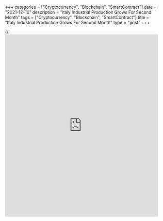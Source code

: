 +++
categories = ["Cryptocurrency", "Blockchain", "SmartContract"]
date = "2021-12-10"
description = "Italy Industrial Production Grows For Second Month"
tags = ["Cryptocurrency", "Blockchain", "SmartContract"]
title = "Italy Industrial Production Grows For Second Month"
type = "post"
+++

{{<iframe id="large-banner" src="https://www.bounty.group/#slide=7.0" width="100%" height="600" scrolling="no" style="border: 0px solid rgb(216, 221, 230); border-radius: 3px;">}}

Italy's industrial production rose for a second straight month in
October, but the pace of growth was slower than expected, preliminary
data from the statistical office ISTAT showed Friday.  
  
The [calendar](https://www.fintechee.com/web-trader/)-adjusted industrial production index rose 2.0 percent year-
on-year following a 4.5 percent climb in September, revised from 4.4
percent. Output had declined 0.1 percent in August.  
  
Economists had forecast a 3.3 percent increase.  
  
Production of intermediate goods grew 3.4 percent and that of consumer
goods increased 2.7 percent. Energy output rose 1.8 percent, while
manufacture of capital goods decreased 0.1 percent.  
  
Manufacture of coke and refined petroleum products, the wood, paper and
printing goods, the food, beverages and tobacco products, and machinery
and equipment increased in October.

Declines were seen in the manufacture of means of transport, mining
activities, computers and electronics products, and in other
manufacturing industries.

The unadjusted industrial production index decreased 1.1 percent
annually in October after a 4.6 percent increase in the previous month.  
  
The seasonally adjusted industrial production index fell 0.6 percent
from September, when output grew 0.1 percent. The latest decline was the
worst since May. Economists had expected a 0.4 percent increase.

For comments and feedback [contact](https://www.playgroundfx.com/contact/): editorial@rtt[news](https://www.letsplayfx.com/blog/forex-news-website/).com

[Economic News][1]

 **What parts of the world are seeing the best (and worst) economic
performances lately? Click[here][2] to check out our [Econ Scorecard][2]
and find out! See up-to-the-moment [ranking](https://www.playgroundfx.com/blog/crypto-exchange-ranking/)s for the best and worst
performers in [GDP][3], [unemployment rate][4], [inflation][5] and much
more.**

   1. www.rtt[news](https://www.letsplayfx.com/blog/forex-news-website/).com/Content/EconomicNews.aspx
   2. www.rtt[news](https://www.letsplayfx.com/blog/forex-news-website/).com/economic-scorecard/world-rank/PPI/highest-performance.aspx
   3. www.rtt[news](https://www.letsplayfx.com/blog/forex-news-website/).com/economic-scorecard/world-rank/GDP/highest-performance.aspx
   4. www.rtt[news](https://www.letsplayfx.com/blog/forex-news-website/).com/economic-scorecard/world-rank/unemployment-rate/lowest-performance.aspx
   5. www.rtt[news](https://www.letsplayfx.com/blog/forex-news-website/).com/economic-scorecard/world-rank/CPI/highest-performance.aspx